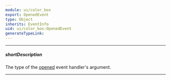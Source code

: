 ```yaml
---
module: ui/color_box
export: OpenedEvent
type: Object
inherits: EventInfo
uid: ui/color_box:OpenedEvent
generateTypeLink: 
---
```

---
##### shortDescription
The type of the [opened]({basewidgetpath}/Events/#opened) event handler's argument.

---
<!-- Description goes here -->